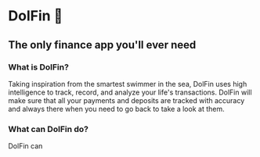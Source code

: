 # DolFin 🐬
## The only finance app you'll ever need

### What is DolFin?
Taking inspiration from the smartest swimmer in the sea, DolFin uses high intelligence to track, record, and analyze your life's transactions.
DolFin will make sure that all your payments and deposits are tracked with accuracy and always there when you need to go back to take a look at them.

### What can DolFin do? 
DolFin can

``` java 

```